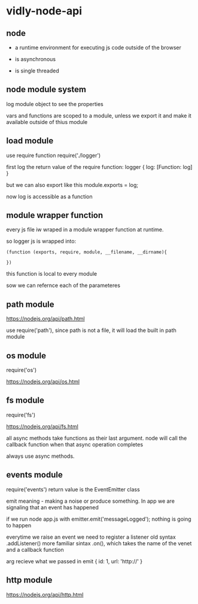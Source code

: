 # vidly-node-api

## node

- a runtime environment for executing js code outside of the browser

- is asynchronous

- is single threaded

## node module system

log module object to see the properties

vars and functions are scoped to a module, unless we export it
and make it available outside of thius module

## load module

use require function
require('./logger')

first log the return value of the require function:
logger { log: [Function: log] }

but we can also export like this
module.exports = log;

now log is accessible as a function

## module wrapper function

every js file iw wraped in a module wrapper function at runtime.

so logger js is wrapped into:

```
(function (exports, require, module, __filename, __dirname){

})

```

this function is local to every module

sow we can refernce each of the parameteres

## path module

https://nodejs.org/api/path.html

use require('path'), since path is not a file, it will load the built in path module

## os module

require('os')

https://nodejs.org/api/os.html

## fs module

require('fs')

https://nodejs.org/api/fs.html

all async methods take functions as their last argument.
node will call the callback function when that async operation completes

always use async methods.

## events module

require('events') return value is the EventEmitter class

emit meaning - making a noise or produce something. In app we are signaling that an event has happened

if we run node app.js with emitter.emit('messageLogged'); nothing is going to happen

everytime we raise an event we need to register a listener
old syntax
.addListener()
more familiar sintax
.on(),
which takes the name of the venet and a callback function

arg recieve what we passed in emit { id: 1, url: 'http://' }

## http module

https://nodejs.org/api/http.html
